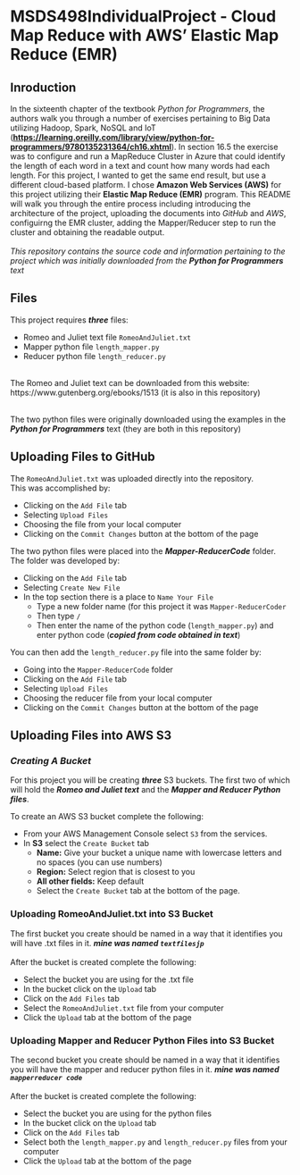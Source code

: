 # MSDS498IndividualProject - Cloud Map Reduce with AWS’ Elastic Map Reduce (EMR)

## Inroduction

In the sixteenth chapter of the textbook *Python for Programmers*, the authors walk you through a number of exercises pertaining to Big Data utilizing Hadoop, Spark, NoSQL and IoT (**https://learning.oreilly.com/library/view/python-for-programmers/9780135231364/ch16.xhtml**).  In section 16.5 the exercise was to configure and run a MapReduce Cluster in Azure that could identify the length of each word in a text and count how many words had each length.  For this project, I wanted to get the same end result, but use a different cloud-based platform.  I chose **Amazon Web Services (AWS)** for this project utilizing their **Elastic Map Reduce (EMR)** program.  This README will walk you through the entire process including introducing the architecture of the project, uploading the documents into *GitHub* and *AWS*, configuirng the EMR cluster, adding the Mapper/Reducer step to run the cluster and obtaining the readable output.  <br /><br />
*This repository contains the source code and information pertaining to the project which was initially downloaded from the **Python for Programmers** text*

## Files
This project requires ***three*** files:
* Romeo and Juliet text file `RomeoAndJuliet.txt`
* Mapper python file `length_mapper.py`
* Reducer python file `length_reducer.py`
<br />
The Romeo and Juliet text can be downloaded from this website: https://www.gutenberg.org/ebooks/1513 (it is also in this repository)<br /><br />

The two python files were originally downloaded using the examples in the ***Python for Programmers*** text (they are both in this repository)

## Uploading Files to GitHub
The `RomeoAndJuliet.txt` was uploaded directly into the repository. <br />
This was accomplished by: 
* Clicking on the `Add File` tab
* Selecting `Upload Files`
* Choosing the file from your local computer
* Clicking on the `Commit Changes` button at the bottom of the page

The two python files were placed into the ***Mapper-ReducerCode*** folder. <br />
The folder was developed by:
* Clicking on the `Add File` tab
* Selecting `Create New File`
* In the top section there is a place to `Name Your File`
  * Type a new folder name (for this project it was `Mapper-ReducerCoder`
  * Then type `/`
  * Then enter the name of the python code (`length_mapper.py`) and enter python code (***copied from code obtained in text***)

You can then add the `length_reducer.py` file into the same folder by:
* Going into the `Mapper-ReducerCode` folder
* Clicking on the `Add File` tab
* Selecting `Upload Files`
* Choosing the reducer file from your local computer
* Clicking on the `Commit Changes` button at the bottom of the page

## Uploading Files into AWS S3
### *Creating A Bucket*
For this project you will be creating ***three*** S3 buckets.  The first two of which will hold the ***Romeo and Juliet text*** and the ***Mapper and Reducer Python files***. <br />

To create an AWS S3 bucket complete the following:
* From your AWS Management Console select `S3` from the services. 
* In **S3** select the `Create Bucket` tab
  * **Name:** Give your bucket a unique name with lowercase letters and no spaces (you can use numbers)
  * **Region:** Select region that is closest to you
  * **All other fields:** Keep default
  * Select the `Create Bucket` tab at the bottom of the page.

### Uploading RomeoAndJuliet.txt into S3 Bucket
The first bucket you create should be named in a way that it identifies you will have .txt files in it. ***mine was named `textfilesjp`*** <br /><br />
After the bucket is created complete the following:
* Select the bucket you are using for the .txt file
* In the bucket click on the `Upload` tab
* Click on the `Add Files` tab
* Select the `RomeoAndJuliet.txt` file from your computer
* Click the `Upload` tab at the bottom of the page

### Uploading Mapper and Reducer Python Files into S3 Bucket
The second bucket you create should be named in a way that it identifies you will have the mapper and reducer python files in it. ***mine was named `mapperreducer code`*** <br /><br />
After the bucket is created complete the following:
* Select the bucket you are using for the python files
* In the bucket click on the `Upload` tab
* Click on the `Add Files` tab
* Select both the `length_mapper.py` and `length_reducer.py` files from your computer
* Click the `Upload` tab at the bottom of the page
     
